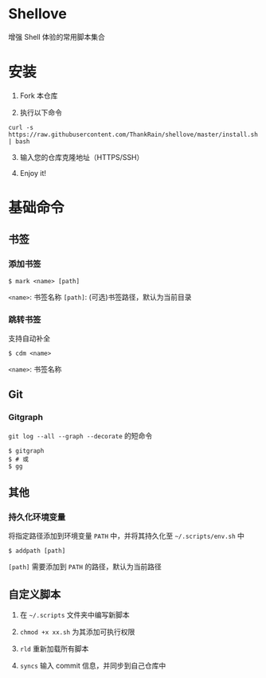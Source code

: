 # Shellove
增强 Shell 体验的常用脚本集合

# 安装
1. Fork 本仓库

2. 执行以下命令
```shell
curl -s https://raw.githubusercontent.com/ThankRain/shellove/master/install.sh | bash
```

3. 输入您的仓库克隆地址（HTTPS/SSH）

4. Enjoy it!

# 基础命令

## 书签

### 添加书签

```shell
$ mark <name> [path]
```
`<name>`: 书签名称
`[path]`: (可选)书签路径，默认为当前目录

### 跳转书签
支持自动补全
```shell
$ cdm <name>
```
`<name>`: 书签名称

## Git
### Gitgraph
`git log --all --graph --decorate` 的短命令
```shell
$ gitgraph
$ # 或
$ gg
```

## 其他
### 持久化环境变量
将指定路径添加到环境变量 `PATH` 中，并将其持久化至 `~/.scripts/env.sh` 中
```shell
$ addpath [path]
```
`[path]` 需要添加到 `PATH` 的路径，默认为当前路径

## 自定义脚本

1. 在 `~/.scripts` 文件夹中编写新脚本

2. `chmod +x xx.sh` 为其添加可执行权限

3. `rld` 重新加载所有脚本

4. `syncs` 输入 commit 信息，并同步到自己仓库中